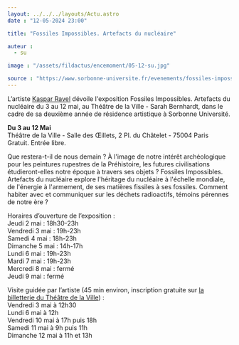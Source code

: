 ```yaml
---
layout: ../../../layouts/Actu.astro
date : "12-05-2024 23:00"

title: "Fossiles Impossibles. Artefacts du nucléaire"

auteur :
  - su

image : "/assets/fildactus/encemoment/05-12-su.jpg"

source : "https://www.sorbonne-universite.fr/evenements/fossiles-impossibles-artefacts-du-nucleaire"
---
```


L’artiste [Kaspar Ravel](https://www.sorbonne-universite.fr/portraits/kaspar-ravel) dévoile l'exposition Fossiles Impossibles. Artefacts du nucléaire du 3 au 12 mai, au Théâtre de la Ville - Sarah Bernhardt, dans le cadre de sa deuxième année de résidence artistique à Sorbonne Université.

__Du 3 au 12 Mai__  
Théâtre de la Ville - Salle des Œillets, 2 Pl. du Châtelet - 75004 Paris  
Gratuit. Entrée libre.

Que restera-t-il de nous demain ? À l'image de notre intérêt archéologique pour les peintures rupestres de la Préhistoire, les futures civilisations étudieront-elles notre époque à travers ses objets ? Fossiles Impossibles. Artefacts du nucléaire explore l'héritage du nucléaire à l'échelle mondiale, de l'énergie à l'armement, de ses matières fissiles à ses fossiles. Comment habiter avec et communiquer sur les déchets radioactifs, témoins pérennes de notre ère ?

Horaires d’ouverture de l’exposition :  
Jeudi 2 mai : 18h30-23h  
Vendredi 3 mai : 19h-23h  
Samedi 4 mai : 18h-23h  
Dimanche 5 mai : 14h-17h  
Lundi 6 mai : 19h-23h  
Mardi 7 mai : 19h-23h  
Mercredi 8 mai : fermé  
Jeudi 9 mai : fermé

Visite guidée par l’artiste (45 min environ, inscription gratuite sur [la billetterie du Théâtre de la Ville](https://theatredelaville-paris.notre-billetterie.com/billets?lg=FR&seance=15670)) :  
Vendredi 3 mai à 12h30  
Lundi 6 mai à 12h  
Vendredi 10 mai à 17h puis 18h  
Samedi 11 mai à 9h puis 11h  
Dimanche 12 mai à 11h et 13h  